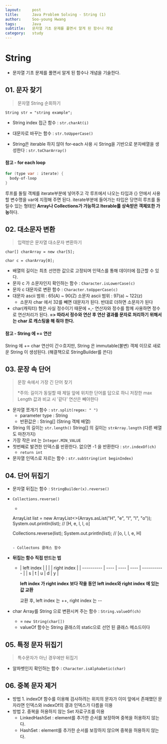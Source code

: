```yaml
---
layout:     post
title:      Java Problem Solving - String (1)
author:     Soo-young Hwang
tags: 		Java
subtitle:  	문자열 기초 문제를 풀면서 알게 된 함수나 개념
category:   study
---
```



# String

- 문자열 기초 문제를 풀면서 알게 된 함수나 개념을 기술한다.

## 01. 문자 찾기

> 문자열 String 순회하기

`String str = "string example";`

- String index 접근 함수 : `str.charAt(i)`

- 대문자로 바꾸는 함수 : `str.toUpperCase()`
- String은 iterable 하지 않아 for-each 사용 시 String을 기반으로 분자배열을 생성한다 : `str.toCharArray()`



#### 참고 - for each loop
```java
for (type var : iterate) {
  body-of-loop
}
```


루프를 돌릴 객체를 iterate부분에 넣어주고 각 루프에서 나오는 타입과 {} 안에서 사용할 변수명을 var에 지정해 주면 된다. iterate부분에 들어가는 타입은 당연히 루프를 돌릴수 있는 형태인 **Array나 Collections가 가능하고 Iterable<E>를 상속받은 객체또한 가능**하다.



## 02. 대소문자 변환

> 입력받은 문자열 대소문자 변환하기

`char[] charArray = new char[5];`

`char c = charArray[0];`

- 배열의 길이는 최초 선언한 값으로 고정되며 인덱스를 통해 데이터에 접근할 수 있다.
- 문자 c 가 소문자인지 확인하는 함수 : `Character.isLowerCase(c)`
- 문자 c 대문자로 변환 함수 : `Character.toUpperCase(c)`
- 대문자 ascii 범위 : 65(A) ~ 90(Z)
  소문자 ascii 범위 : 97(a) ~ 122(z)
    - 소문자 char 에서 32를 빼면 대문자가 된다. 반대로 더하면 소문자가 된다
- char(캐릭터) 형은 사실 정수이기 때문에 +,- 연산자와 정수를 함께 사용하면 정수로 연산처리가 된다.
  **=> 따라서 정수와 연산 후 연산 결과를 문자로 처리하기 위해서는 char 로 캐스팅을 해 줘야 한다.**



#### 참고 - String 에 += 연산

String 에 += char 연산이 간ㅇ흐지만, String 은 immutable(불변) 객체 이므로 새로운 String 이 생성된다. (해결책으로 StringBuilder를 쓴다)



## 03. 문장 속 단어

> 문장 속에서 가장 긴 단어 찾기
>
> *주의: 길이가 동일할 때 제일 앞에 위치한 단어를 답으로 하니 저장한 max Length 값과 비교 시 '같다' 연산은 빼야한다

- 문자열 쪼개기 함수 : `str.split(regex: " ")`
    - parameter type :  String
    - 반환값은 : String[]  (String 객체 배열)
- String 의 길이는 `str.length()`
  String[] 의 길이는 `strArray.length` (다른 배열도 마찬가지)
- 가장 작은 int 는 `Integer.MIN_VALUE`
- 첫번째로 발견한 인덱스를 반환한다. 없으면 -1 을 반환한다 : `str.indexOf(ch)`
    - `return int`
- 문자열 인덱스로 자르는 함수 : `str.subString(int beginIndex)`



## 04. 단어 뒤집기

- 문자열 뒤집는 함수 : `StringBuilder(x).reverse()`

- `Collections.reverse()`

    - ```java
     ArrayList<String> list = new ArrayList<>(Arrays.asList("H", "e", "l", "l", "o"));       
     System.out.println(list);  // [H, e, l, l, o]      
      
     Collections.reverse(list);
     System.out.println(list);  // [o, l, l, e, H]
    ```

    - Collectons 클래스 함수

- **뒤집는 함수 직접 만드는 법**

    - | left index |      |      |      | right index |
          | ---------- | ---- | ---- | ---- | ----------- |
      | s          | t    | u    | d    | y           |

      **left index 가 right index 보다 작을 동안**
      **left index와 right index 에 있는 값 교환**

      교환 후, left index 는 ++, right index 는 --


- char Array를 String 으로 변환시켜 주는 함수 : `String.valueOf(ch)`
    - = `new String(char[])`
    - valueOf 함수는 String 클래스의 static으로 선언 된 클래스 메소드이다



## 05. 특정 문자 뒤집기

> 특수문자가 아닌 경우에만 뒤집기

- 알파벳인지 확인하는 함수 : `Character.isAlphabetic(char)`



## 06. 중복 문자 제거

- 방법 1. indexOf 함수를 이용해 검사하려는 위치의 문자가 이미 앞에서 존재했던 문자라면
  인덱스와 indexOf의 결과 인덱스가 다름을 이용
- 방법 2. 중복을 허용하지 않는 Set 자료구조를 이용
    - LinkedHashSet : element를 추가한 순서를 보장하며 중복을 허용하지 않는다.
    - HashSet : element를 추가한 순서를 보장하지 않으며 중복을 허용하지 않는다.



